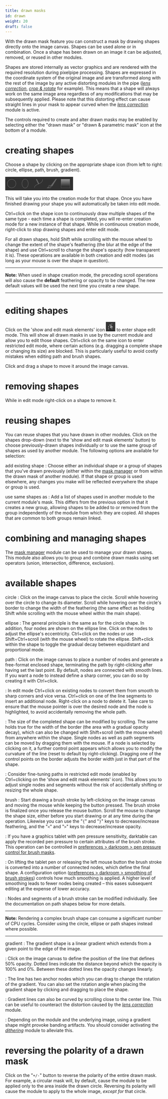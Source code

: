 ```yaml
---
title: drawn masks
id: drawn
weight: 20
draft: false
---
```


With the drawn mask feature you can construct a mask by drawing shapes directly onto the image canvas. Shapes can be used alone or in combination. Once a shape has been drawn on an image it can be adjusted, removed, or reused in other modules.

Shapes are stored internally as vector graphics and are rendered with the required resolution during pixelpipe processing. Shapes are expressed in the coordinate system of the original image and are transformed along with the rest of the image by any active distorting modules in the pipe ([_lens correction_](../../../module-reference/processing-modules/lens-correction.md), [_crop & rotate_](../../../module-reference/processing-modules/crop-rotate.md) for example). This means that a shape will always work on the same image area regardless of any modifications that may be subsequently applied.  Please note that this distorting effect can cause straight lines in your mask to appear curved when the [_lens correction_](../../../module-reference/processing-modules/lens-correction.md) module is active.

The controls required to create and alter drawn masks may be enabled by selecting either the "drawn mask" or "drawn & parametric mask" icon at the bottom of a module.

# creating shapes

Choose a shape by clicking on the appropriate shape icon (from left to right: circle, ellipse, path, brush, gradient).

![shape icons](./drawn/shape-icons.png)

This will take you into the creation mode for that shape. Once you have finished drawing your shape you will automatically be taken into edit mode. 

Ctrl+click on the shape icon to continuously draw multiple shapes of the same type - each time a shape is completed, you will re-enter creation mode for a new instance of that shape. While in continuous creation mode, right-click to stop drawing shapes and enter edit mode.

For all drawn shapes, hold Shift while scrolling with the mouse wheel to change the extent of the shape's feathering (the blur at the edge of the shape) and use Ctrl+scroll to change the shape's opacity (how transparent it is). These operations are available in both creation and edit modes (as long as your mouse is over the shape in question).

---

**Note:** When used in shape creation mode, the preceding scroll operations will also cause the **default** feathering or opacity to be changed. The new default values will be used the next time you create a new shape.

---

# editing shapes

Click on the 'show and edit mask elements' icon ![show-and-edit-masks-icon](./drawn/shape-edit.png#icon) to enter shape edit mode. This will show all drawn masks in use by the current module and allow you to edit those shapes. Ctrl+click on the same icon to enter restricted edit mode, where certain actions (e.g. dragging a complete shape or changing its size) are blocked. This is particularly useful to avoid costly mistakes when editing path and brush shapes.

Click and drag a shape to move it around the image canvas.

# removing shapes

While in edit mode right-click on a shape to remove it.

# reusing shapes

You can reuse shapes that you have drawn in other modules. Click on the shapes drop-down (next to the 'show and edit mask elements' button) to choose previously-drawn shapes individually or to use the same group of shapes as used by another module. The following options are available for selection:

add existing shape
: Choose either an individual shape or a group of shapes that you've drawn previously (either within the [mask manager](../../../module-reference/utility-modules/darkroom/mask-manager.md) or from within the drawn mask of another module). If that shape or group is used elsewhere, any changes you make will be reflected everywhere the shape or group is used.

use same shapes as
: Add a list of shapes used in another module to the current module's mask. This differs from the previous option in that it creates a new group, allowing shapes to be added to or removed from the group independently of the module from which they are copied. All shapes that are common to both groups remain linked.

# combining and managing shapes

The [mask manager](../../../module-reference/utility-modules/darkroom/mask-manager.md) module can be used to manage your drawn shapes. This module also allows you to group and combine drawn masks using set operators (union, intersection, difference, exclusion).

# available shapes

circle
: Click on the image canvas to place the circle. Scroll while hovering over the circle to change its diameter. Scroll while hovering over the circle's border to change the width of the feathering (the same effect as holding Shift while scrolling with the mouse wheel within the main shape).

ellipse
: The general principle is the same as for the circle shape. In addition, four nodes are shown on the ellipse line. Click on the nodes to adjust the ellipse's eccentricity. Ctrl+click on the nodes or use Shift+Ctrl+scroll (with the mouse wheel) to rotate the ellipse. Shift+click within the shape to toggle the gradual decay between equidistant and proportional mode.

path
: Click on the image canvas to place a number of nodes and generate a free-format enclosed shape, terminating the path by right-clicking after having set the last point. By default, nodes are connected with smooth lines. If you want a node to instead define a sharp corner, you can do so by creating it with Ctrl+click.

: In edit mode Ctrl+click on existing nodes to convert them from smooth to sharp corners and vice versa. Ctrl+click on one of the line segments to insert an additional node. Right-click on a node to delete it. Take care to ensure that the mouse pointer is over the desired node and the node is highlighted, to avoid accidentally removing the whole path.

: The size of the completed shape can be modified by scrolling. The same holds true for the width of the border (the area with a gradual opacity decay), which can also be changed with Shift+scroll (with the mouse wheel) from anywhere within the shape. Single nodes as well as path segments can be moved by dragging them with the mouse. If a node is selected by clicking on it, a further control point appears which allows you to modify the curvature of the line (reset to default by right-clicking). Dragging one of the control points on the border adjusts the border width just in that part of the shape.

: Consider fine-tuning paths in restricted edit mode (enabled by Ctrl+clicking on the 'show and edit mask elements' icon). This allows you to adjust single nodes and segments without the risk of accidentally shifting or resizing the whole shape. 

brush
: Start drawing a brush stroke by left-clicking on the image canvas and moving the mouse while keeping the button pressed. The brush stroke is finalized once you release the mouse button. Scroll the mouse to change the shape size, either before you start drawing or at any time during the operation. Likewise you can use the "`{`" and "`}`" keys to decrease/increase feathering, and the "`<`" and "`>`" keys to decrease/increase opacity.

: If you have a graphics tablet with pen pressure sensitivity, darktable can apply the recorded pen pressure to certain attributes of the brush stroke. This operation can be controlled in [preferences > darkroom > pen pressure control for brush masks](../../../preferences-settings/darkroom.md).

: On lifting the tablet pen or releasing the left mouse button the brush stroke is converted into a number of connected nodes, which define the final shape. A configuration option ([preferences > darkroom > smoothing of brush strokes](../../../preferences-settings/darkroom.md)) controls how much smoothing is applied. A higher level of smoothing leads to fewer nodes being created – this eases subsequent editing at the expense of lower accuracy.

: Nodes and segments of a brush stroke can be modified individually. See the documentation on path shapes below for more details.

---

**Note:** Rendering a complex brush shape can consume a significant number of CPU cycles. Consider using the circle, ellipse or path shapes instead where possible.

---

gradient
: The gradient shape is a linear gradient which extends from a given point to the edge of the image.

: Click on the image canvas to define the position of the line that defines 50% opacity. Dotted lines indicate the distance beyond which the opacity is 100% and 0%. Between these dotted lines the opacity changes linearly. 

: The line has two anchor nodes which you can drag to change the rotation of the gradient. You can also set the rotation angle when placing the gradient shape by clicking and dragging to place the shape.

: Gradient lines can also be curved by scrolling close to the center line. This can be useful to counteract the distortion caused by the [_lens correction_](../../../module-reference/processing-modules/lens-correction.md) module. 

: Depending on the module and the underlying image, using a gradient shape might provoke banding artifacts. You should consider activating the [_dithering_](../../../module-reference/processing-modules/dithering.md) module to alleviate this.

# reversing the polarity of a drawn mask 

Click on the "`+/-`" button to reverse the polarity of the entire drawn mask. For example, a circular mask will, by default, cause the module to be applied only to the area inside the drawn circle. Reversing its polarity will cause the module to apply to the whole image, _except for_ that circle.

